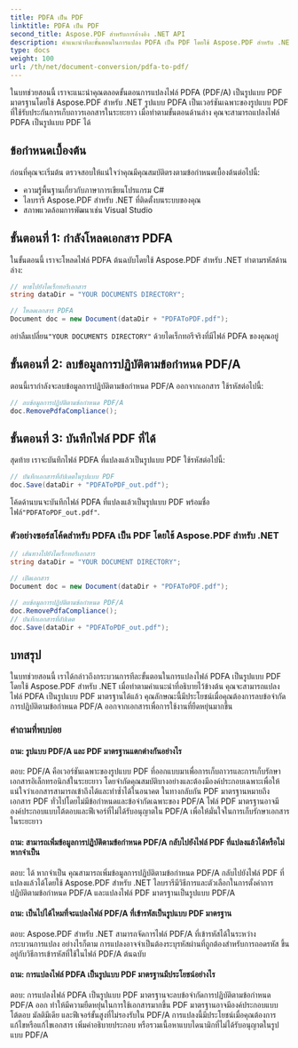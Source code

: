 ```yaml
---
title: PDFA เป็น PDF
linktitle: PDFA เป็น PDF
second_title: Aspose.PDF สำหรับการอ้างอิง .NET API
description: คำแนะนำทีละขั้นตอนในการแปลง PDFA เป็น PDF โดยใช้ Aspose.PDF สำหรับ .NET
type: docs
weight: 100
url: /th/net/document-conversion/pdfa-to-pdf/
---
```

ในบทช่วยสอนนี้ เราจะแนะนำคุณตลอดขั้นตอนการแปลงไฟล์ PDFA (PDF/A) เป็นรูปแบบ PDF มาตรฐานโดยใช้ Aspose.PDF สำหรับ .NET รูปแบบ PDFA เป็นเวอร์ชันเฉพาะของรูปแบบ PDF ที่ใช้รับประกันการเก็บถาวรเอกสารในระยะยาว เมื่อทำตามขั้นตอนด้านล่าง คุณจะสามารถแปลงไฟล์ PDFA เป็นรูปแบบ PDF ได้

## ข้อกำหนดเบื้องต้น
ก่อนที่คุณจะเริ่มต้น ตรวจสอบให้แน่ใจว่าคุณมีคุณสมบัติตรงตามข้อกำหนดเบื้องต้นต่อไปนี้:

- ความรู้พื้นฐานเกี่ยวกับภาษาการเขียนโปรแกรม C#
- ไลบรารี Aspose.PDF สำหรับ .NET ที่ติดตั้งบนระบบของคุณ
- สภาพแวดล้อมการพัฒนาเช่น Visual Studio

## ขั้นตอนที่ 1: กำลังโหลดเอกสาร PDFA
ในขั้นตอนนี้ เราจะโหลดไฟล์ PDFA ต้นฉบับโดยใช้ Aspose.PDF สำหรับ .NET ทำตามรหัสด้านล่าง:

```csharp
// พาธไปยังไดเร็กทอรีเอกสาร
string dataDir = "YOUR DOCUMENTS DIRECTORY";

// โหลดเอกสาร PDFA
Document doc = new Document(dataDir + "PDFAToPDF.pdf");
```

 อย่าลืมเปลี่ยน`"YOUR DOCUMENTS DIRECTORY"` ด้วยไดเร็กทอรีจริงที่มีไฟล์ PDFA ของคุณอยู่

## ขั้นตอนที่ 2: ลบข้อมูลการปฏิบัติตามข้อกำหนด PDF/A
ตอนนี้เรากำลังจะลบข้อมูลการปฏิบัติตามข้อกำหนด PDF/A ออกจากเอกสาร ใช้รหัสต่อไปนี้:

```csharp
// ลบข้อมูลการปฏิบัติตามข้อกำหนด PDF/A
doc.RemovePdfaCompliance();
```

## ขั้นตอนที่ 3: บันทึกไฟล์ PDF ที่ได้
สุดท้าย เราจะบันทึกไฟล์ PDFA ที่แปลงแล้วเป็นรูปแบบ PDF ใช้รหัสต่อไปนี้:

```csharp
// บันทึกเอกสารที่อัปเดตในรูปแบบ PDF
doc.Save(dataDir + "PDFAToPDF_out.pdf");
```

 โค้ดด้านบนจะบันทึกไฟล์ PDFA ที่แปลงแล้วเป็นรูปแบบ PDF พร้อมชื่อไฟล์`"PDFAToPDF_out.pdf"`.

### ตัวอย่างซอร์สโค้ดสำหรับ PDFA เป็น PDF โดยใช้ Aspose.PDF สำหรับ .NET


```csharp
// เส้นทางไปยังไดเร็กทอรีเอกสาร
string dataDir = "YOUR DOCUMENT DIRECTORY";

// เปิดเอกสาร
Document doc = new Document(dataDir + "PDFAToPDF.pdf");

// ลบข้อมูลการปฏิบัติตามข้อกำหนด PDF/A
doc.RemovePdfaCompliance();
// บันทึกเอกสารที่อัปเดต
doc.Save(dataDir + "PDFAToPDF_out.pdf");
```

## บทสรุป
ในบทช่วยสอนนี้ เราได้กล่าวถึงกระบวนการทีละขั้นตอนในการแปลงไฟล์ PDFA เป็นรูปแบบ PDF โดยใช้ Aspose.PDF สำหรับ .NET เมื่อทำตามคำแนะนำที่อธิบายไว้ข้างต้น คุณจะสามารถแปลงไฟล์ PDFA เป็นรูปแบบ PDF มาตรฐานได้แล้ว คุณลักษณะนี้มีประโยชน์เมื่อคุณต้องการลบข้อจำกัดการปฏิบัติตามข้อกำหนด PDF/A ออกจากเอกสารเพื่อการใช้งานที่ยืดหยุ่นมากขึ้น

### คำถามที่พบบ่อย

#### ถาม: รูปแบบ PDF/A และ PDF มาตรฐานแตกต่างกันอย่างไร

ตอบ: PDF/A คือเวอร์ชันเฉพาะของรูปแบบ PDF ที่ออกแบบมาเพื่อการเก็บถาวรและการเก็บรักษาเอกสารอิเล็กทรอนิกส์ในระยะยาว โดยจำกัดคุณสมบัติบางอย่างและต้องมีองค์ประกอบเฉพาะเพื่อให้แน่ใจว่าเอกสารสามารถเข้าถึงได้และทำซ้ำได้ในอนาคต ในทางกลับกัน PDF มาตรฐานหมายถึงเอกสาร PDF ทั่วไปโดยไม่มีข้อกำหนดและข้อจำกัดเฉพาะของ PDF/A ไฟล์ PDF มาตรฐานอาจมีองค์ประกอบแบบโต้ตอบและฟีเจอร์ที่ไม่ได้รับอนุญาตใน PDF/A เพื่อให้มั่นใจในการเก็บรักษาเอกสารในระยะยาว

#### ถาม: สามารถเพิ่มข้อมูลการปฏิบัติตามข้อกำหนด PDF/A กลับไปยังไฟล์ PDF ที่แปลงแล้วได้หรือไม่ หากจำเป็น

ตอบ: ได้ หากจำเป็น คุณสามารถเพิ่มข้อมูลการปฏิบัติตามข้อกำหนด PDF/A กลับไปยังไฟล์ PDF ที่แปลงแล้วได้โดยใช้ Aspose.PDF สำหรับ .NET ไลบรารีมีวิธีการและตัวเลือกในการตั้งค่าการปฏิบัติตามข้อกำหนด PDF/A และแปลงไฟล์ PDF มาตรฐานเป็นรูปแบบ PDF/A

#### ถาม: เป็นไปได้ไหมที่จะแปลงไฟล์ PDF/A ที่เข้ารหัสเป็นรูปแบบ PDF มาตรฐาน

ตอบ: Aspose.PDF สำหรับ .NET สามารถจัดการไฟล์ PDF/A ที่เข้ารหัสได้ในระหว่างกระบวนการแปลง อย่างไรก็ตาม การแปลงอาจจำเป็นต้องระบุรหัสผ่านที่ถูกต้องสำหรับการถอดรหัส ขึ้นอยู่กับวิธีการเข้ารหัสที่ใช้ในไฟล์ PDF/A ต้นฉบับ

#### ถาม: การแปลงไฟล์ PDFA เป็นรูปแบบ PDF มาตรฐานมีประโยชน์อย่างไร

ตอบ: การแปลงไฟล์ PDFA เป็นรูปแบบ PDF มาตรฐานจะลบข้อจำกัดการปฏิบัติตามข้อกำหนด PDF/A ออก ทำให้มีความยืดหยุ่นในการใช้เอกสารมากขึ้น PDF มาตรฐานอาจมีองค์ประกอบแบบโต้ตอบ มัลติมีเดีย และฟีเจอร์ขั้นสูงที่ไม่รองรับใน PDF/A การแปลงนี้มีประโยชน์เมื่อคุณต้องการแก้ไขหรือแก้ไขเอกสาร เพิ่มคำอธิบายประกอบ หรือรวมเนื้อหาแบบไดนามิกที่ไม่ได้รับอนุญาตในรูปแบบ PDF/A